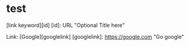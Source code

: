 # test
[link keyword][id]
[id]: URL "Optional Title here"

Link: [Google][googlelink]
[googlelink]: https://google.com "Go google"
